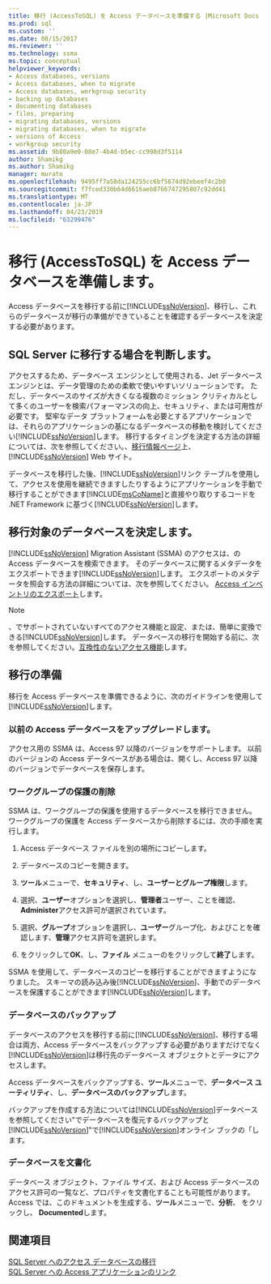 ```yaml
---
title: 移行 (AccessToSQL) を Access データベースを準備する |Microsoft Docs
ms.prod: sql
ms.custom: ''
ms.date: 08/15/2017
ms.reviewer: ''
ms.technology: ssma
ms.topic: conceptual
helpviewer_keywords:
- Access databases, versions
- Access databases, when to migrate
- Access databases, workgroup security
- backing up databases
- documenting databases
- files, preparing
- migrating databases, versions
- migrating databases, when to migrate
- versions of Access
- workgroup security
ms.assetid: 9b80a9e0-08e7-4b4d-b5ec-cc998d3f5114
author: Shamikg
ms.author: Shamikg
manager: murato
ms.openlocfilehash: 9495ff7a58da124255cc6bf5674d92ebeef4c2b0
ms.sourcegitcommit: f7fced330b64d6616aeb8766747295807c92dd41
ms.translationtype: MT
ms.contentlocale: ja-JP
ms.lasthandoff: 04/23/2019
ms.locfileid: "63299476"
---
```

# <a name="preparing-access-databases-for-migration-accesstosql"></a>移行 (AccessToSQL) を Access データベースを準備します。
Access データベースを移行する前に[!INCLUDE[ssNoVersion](../../includes/ssnoversion-md.md)]、移行し、これらのデータベースが移行の準備ができていることを確認するデータベースを決定する必要があります。  
  
## <a name="determining-when-to-migrate-to-sql-server"></a>SQL Server に移行する場合を判断します。  
アクセスするため、データベース エンジンとして使用される、Jet データベース エンジンとは、データ管理のための柔軟で使いやすいソリューションです。 ただし、データベースのサイズが大きくなる複数のミッション クリティカルとして多くのユーザーを検索パフォーマンスの向上、セキュリティ、または可用性が必要です。 堅牢なデータ プラットフォームを必要とするアプリケーションでは、それらのアプリケーションの基になるデータベースの移動を検討してください[!INCLUDE[ssNoVersion](../../includes/ssnoversion-md.md)]します。 移行するタイミングを決定する方法の詳細については、次を参照してください。、[移行情報ページ](https://go.microsoft.com/fwlink/?LinkId=68571)上、 [!INCLUDE[ssNoVersion](../../includes/ssnoversion-md.md)] Web サイト。  
  
データベースを移行した後、[!INCLUDE[ssNoVersion](../../includes/ssnoversion-md.md)]リンク テーブルを使用して、アクセスを使用を継続できますしたりするようにアプリケーションを手動で移行することができます[!INCLUDE[msCoName](../../includes/msconame_md.md)]と直接やり取りするコードを .NET Framework に基づく[!INCLUDE[ssNoVersion](../../includes/ssnoversion-md.md)]します。  
  
## <a name="determining-which-databases-to-migrate"></a>移行対象のデータベースを決定します。  
[!INCLUDE[ssNoVersion](../../includes/ssnoversion-md.md)] Migration Assistant (SSMA) のアクセスは、の Access データベースを検索できます。 そのデータベースに関するメタデータをエクスポートできます[!INCLUDE[ssNoVersion](../../includes/ssnoversion-md.md)]します。 エクスポートのメタデータを照会する方法の詳細については、次を参照してください。 [Access インベントリのエクスポート](exporting-an-access-inventory-accesstosql.md)します。  

   > [!NOTE]
   > 、でサポートされていないすべてのアクセス機能と設定、または、簡単に変換できる[!INCLUDE[ssNoVersion](../../includes/ssnoversion-md.md)]します。 データベースの移行を開始する前に、次を参照してください。[互換性のないアクセス機能](incompatible-access-features-accesstosql.md)します。
  
## <a name="preparing-for-migration"></a>移行の準備  
移行を Access データベースを準備できるように、次のガイドラインを使用して[!INCLUDE[ssNoVersion](../../includes/ssnoversion-md.md)]します。  
  
### <a name="upgrading-older-access-databases"></a>以前の Access データベースをアップグレードします。  
アクセス用の SSMA は、Access 97 以降のバージョンをサポートします。 以前のバージョンの Access データベースがある場合は、開くし、Access 97 以降のバージョンでデータベースを保存します。  
  
### <a name="removing-workgroup-protection"></a>ワークグループの保護の削除  
SSMA は、ワークグループの保護を使用するデータベースを移行できません。 ワークグループの保護を Access データベースから削除するには、次の手順を実行します。  
  
1.  Access データベース ファイルを別の場所にコピーします。  
  
2.  データベースのコピーを開きます。  
  
3.  **ツール**メニューで、**セキュリティ**、し、**ユーザーとグループ権限**します。  
  
4.  選択、**ユーザー**オプションを選択し、**管理者**ユーザー、ことを確認、 **Administer**アクセス許可が選択されています。  
  
5.  選択、**グループ**オプションを選択し、**ユーザー**グループ化、およびことを確認します、**管理**アクセス許可を選択します。  
  
6.  をクリックして**OK**、し、**ファイル** メニューのをクリックして**終了**します。  
  
SSMA を使用して、データベースのコピーを移行することができますようになりました。 スキーマの読み込み後[!INCLUDE[ssNoVersion](../../includes/ssnoversion-md.md)]、手動でのデータベースを保護することができます[!INCLUDE[ssNoVersion](../../includes/ssnoversion-md.md)]します。  
  
### <a name="backing-up-databases"></a>データベースのバックアップ  
データベースのアクセスを移行する前に[!INCLUDE[ssNoVersion](../../includes/ssnoversion-md.md)]、移行する場合は両方、Access データベースをバックアップする必要がありますだけでなく[!INCLUDE[ssNoVersion](../../includes/ssnoversion-md.md)]は移行先のデータベース オブジェクトとデータにアクセスします。  
  
Access データベースをバックアップする、**ツール**メニューで、**データベース ユーティリティ**、し、**データベースのバックアップ**します。  
  
バックアップを作成する方法については[!INCLUDE[ssNoVersion](../../includes/ssnoversion-md.md)]データベースを参照してください"でデータベースを復元するバックアップと[!INCLUDE[ssNoVersion](../../includes/ssnoversion-md.md)]"で[!INCLUDE[ssNoVersion](../../includes/ssnoversion-md.md)]オンライン ブックの「します。  
  
### <a name="documenting-databases"></a>データベースを文書化  
データベース オブジェクト、ファイル サイズ、および Access データベースのアクセス許可の一覧など、プロパティを文書化することも可能性があります。 Access では、このドキュメントを生成する、**ツール**メニューで、**分析**、 をクリックし、 **Documented**します。  
  
## <a name="see-also"></a>関連項目  
[SQL Server へのアクセス データベースの移行](migrating-access-databases-to-sql-server-azure-sql-db-accesstosql.md)  
[SQL Server への Access アプリケーションのリンク](linking-access-applications-to-sql-server-azure-sql-db-accesstosql.md)
